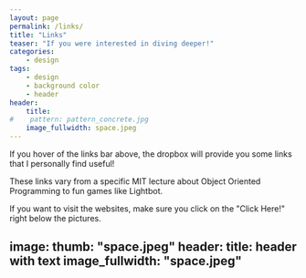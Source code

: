 ```yaml
---
layout: page
permalink: /links/
title: "Links"
teaser: "If you were interested in diving deeper!"
categories:
    - design
tags:
    - design
    - background color
    - header
header:
    title: 
#    pattern: pattern_concrete.jpg
    image_fullwidth: space.jpeg
---
```

If you hover of the links bar above, the dropbox will provide you some links that I personally find useful! 

These links vary from a specific MIT lecture about Object Oriented Programming to fun games like Lightbot. 

If you want to visit the websites, make sure you click on the "Click Here!" right below the pictures.


image:
   thumb: "space.jpeg"
header:
    title: header with text
    image_fullwidth: "space.jpeg"
---

